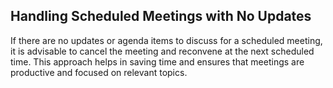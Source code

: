## Handling Scheduled Meetings with No Updates

If there are no updates or agenda items to discuss for a scheduled meeting, it is advisable to cancel the meeting and reconvene at the next scheduled time. This approach helps in saving time and ensures that meetings are productive and focused on relevant topics.